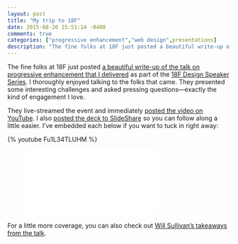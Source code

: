 ```yaml
---
layout: post
title: "My trip to 18F"
date: 2015-08-26 15:51:14 -0400
comments: true
categories: ["progressive enhancement","web design",presentations]
description: "The fine folks at 18F just posted a beautiful write-up of the talk on progressive enhancement that I delivered as part of the 18F Design Speaker Series."
---
```


The fine folks at 18F just posted [a beautiful write-up of the talk on progressive enhancement that I delivered](https://18f.gsa.gov/2015/08/26/aaron-gustafson-beyond-responsive-design/) as part of the [18F Design Speaker Series](https://18f.gsa.gov/tags/speaker-series/). I thoroughly enjoyed talking to the folks that came. They presented some interesting challenges and asked pressing questions—exactly the kind of engagement I love.

<!-- more -->

They live-streamed the event and immediately [posted the video on YouTube](https://youtu.be/Fu1L34TLUHM). I also [posted the deck to SlideShare](http://www.slideshare.net/AaronGustafson/beyond-responsive-18f-2015) so you can follow along a little easier. I’ve embedded each below if you want to tuck in right away:

{% youtube Fu1L34TLUHM %}

<figure class="video-embed video-embed--16x9" id="figure-2015-08-26-01"><iframe class="video-embed__video" src="//www.slideshare.net/slideshow/embed_code/key/7jsUtSzGEqFyKj" frameborder="0"></iframe></figure>

For a little more coverage, you can also check out [Will Sullivan’s takeaways from the talk](http://www.digitalgov.gov/2015/08/25/trends-on-tuesday-web-standards-advocate-advises-adaptive-web-design-for-government-sites/).